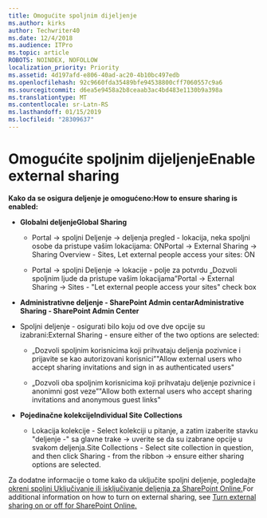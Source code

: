 ```yaml
---
title: Omogućite spoljnim dijeljenje
ms.author: kirks
author: Techwriter40
ms.date: 12/4/2018
ms.audience: ITPro
ms.topic: article
ROBOTS: NOINDEX, NOFOLLOW
localization_priority: Priority
ms.assetid: 4d197afd-e806-40ad-ac20-4b10bc497edb
ms.openlocfilehash: 92c9660fda35489bfe94538800cff7060557c9a6
ms.sourcegitcommit: d6ea5e9458a2b8ceaab3ac4bd483e1130b9a398a
ms.translationtype: MT
ms.contentlocale: sr-Latn-RS
ms.lasthandoff: 01/15/2019
ms.locfileid: "28309637"
---
```

# <a name="enable-external-sharing"></a><span data-ttu-id="a14f3-102">Omogućite spoljnim dijeljenje</span><span class="sxs-lookup"><span data-stu-id="a14f3-102">Enable external sharing</span></span>

 <span data-ttu-id="a14f3-103">**Kako da se osigura deljenje je omogućeno:**</span><span class="sxs-lookup"><span data-stu-id="a14f3-103">**How to ensure sharing is enabled:**</span></span>
  
- <span data-ttu-id="a14f3-104">**Globalni deljenje**</span><span class="sxs-lookup"><span data-stu-id="a14f3-104">**Global Sharing**</span></span>
    
  - <span data-ttu-id="a14f3-105">Portal -\> spoljni Deljenje -\> deljenja pregled - lokacija, neka spoljni osobe da pristupe vašim lokacijama: ON</span><span class="sxs-lookup"><span data-stu-id="a14f3-105">Portal -\> External Sharing -\> Sharing Overview - Sites, Let external people access your sites: ON</span></span>
    
  - <span data-ttu-id="a14f3-106">Portal -\> spoljni Deljenje -\> lokacije - polje za potvrdu „Dozvoli spoljnim ljude da pristupe vašim lokacijama”</span><span class="sxs-lookup"><span data-stu-id="a14f3-106">Portal -\> External Sharing -\> Sites - "Let external people access your sites" check box</span></span>
    
- <span data-ttu-id="a14f3-107">**Administrativne deljenje - SharePoint Admin centar**</span><span class="sxs-lookup"><span data-stu-id="a14f3-107">**Administrative Sharing - SharePoint Admin Center**</span></span>
    
- <span data-ttu-id="a14f3-108">Spoljni deljenje - osigurati bilo koju od ove dve opcije su izabrani:</span><span class="sxs-lookup"><span data-stu-id="a14f3-108">External Sharing - ensure either of the two options are selected:</span></span>
    
  - <span data-ttu-id="a14f3-109">„Dozvoli spoljnim korisnicima koji prihvataju deljenja pozivnice i prijavite se kao autorizovani korisnici”</span><span class="sxs-lookup"><span data-stu-id="a14f3-109">"Allow external users who accept sharing invitations and sign in as authenticated users"</span></span>
    
  - <span data-ttu-id="a14f3-110">„Dozvoli oba spoljnim korisnicima koji prihvataju deljenje pozivnice i anonimni gost veze”</span><span class="sxs-lookup"><span data-stu-id="a14f3-110">"Allow both external users who accept sharing invitations and anonymous guest links"</span></span>
    
- <span data-ttu-id="a14f3-111">**Pojedinačne kolekcije**</span><span class="sxs-lookup"><span data-stu-id="a14f3-111">**Individual Site Collections**</span></span>
    
  - <span data-ttu-id="a14f3-112">Lokacija kolekcije - Select kolekciji u pitanje, a zatim izaberite stavku "deljenje -" sa glavne trake -\> uverite se da su izabrane opcije u svakom deljenja.</span><span class="sxs-lookup"><span data-stu-id="a14f3-112">Site Collections - Select site collection in question, and then click Sharing - from the ribbon -\> ensure either sharing options are selected.</span></span>
    
<span data-ttu-id="a14f3-113">Za dodatne informacije o tome kako da uključite spoljni deljenje, pogledajte [okreni spoljni Uključivanje ili isključivanje deljenja za SharePoint Online.](https://go.microsoft.com/fwlink/?linkid=2047681&amp;clcid=0x409)</span><span class="sxs-lookup"><span data-stu-id="a14f3-113">For additional information on how to turn on external sharing, see [Turn external sharing on or off for SharePoint Online.](https://go.microsoft.com/fwlink/?linkid=2047681&amp;clcid=0x409)</span></span>
  

